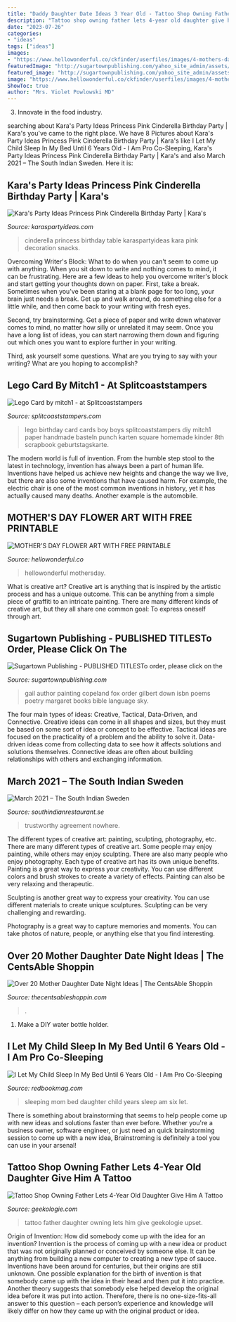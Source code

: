```yaml
---
title: "Daddy Daughter Date Ideas 3 Year Old - Tattoo Shop Owning Father Lets 4-year Old Daughter Give Him A Tattoo"
description: "Tattoo shop owning father lets 4-year old daughter give him a tattoo"
date: "2023-07-26"
categories:
- "ideas"
tags: ["ideas"]
images:
- "https://www.hellowonderful.co/ckfinder/userfiles/images/4-mothers-day-flower-art.jpg"
featuredImage: "http://sugartownpublishing.com/yahoo_site_admin/assets/images/Gail_Peterson_2.365170147_std.JPG"
featured_image: "http://sugartownpublishing.com/yahoo_site_admin/assets/images/Gail_Peterson_2.365170147_std.JPG"
image: "https://www.hellowonderful.co/ckfinder/userfiles/images/4-mothers-day-flower-art.jpg"
ShowToc: true
author: "Mrs. Violet Powlowski MD"
---
```



3. Innovate in the food industry. 

	

		
searching about Kara&#039;s Party Ideas Princess Pink Cinderella Birthday Party | Kara&#039;s you've came to the right place. We have 8 Pictures about Kara&#039;s Party Ideas Princess Pink Cinderella Birthday Party | Kara&#039;s like I Let My Child Sleep In My Bed Until 6 Years Old - I Am Pro Co-Sleeping, Kara&#039;s Party Ideas Princess Pink Cinderella Birthday Party | Kara&#039;s and also March 2021 – The South Indian Sweden. Here it is:
		
    
## Kara&#039;s Party Ideas Princess Pink Cinderella Birthday Party | Kara&#039;s

<img loading=lazy src="https://karaspartyideas.com/wp-content/uploads/2016/06/Princess-Cinderella-Birthday-Party-via-Karas-Party-Ideas-KarasPartyIdeas.com2_.jpg" onerror="this.onerror=null;this.src='https://tse2.mm.bing.net/th?id=OIP.3LwE6q-XaQDs_kRPZRUG_AHaLH&amp;pid=15.1';" alt="Kara&#039;s Party Ideas Princess Pink Cinderella Birthday Party | Kara&#039;s">

_Source: karaspartyideas.com_

>cinderella princess birthday table karaspartyideas kara pink decoration snacks. 

	

Overcoming Writer's Block: What to do when you can't seem to come up with anything.
When you sit down to write and nothing comes to mind, it can be frustrating. Here are a few ideas to help you overcome writer's block and start getting your thoughts down on paper.
First, take a break. Sometimes when you've been staring at a blank page for too long, your brain just needs a break. Get up and walk around, do something else for a little while, and then come back to your writing with fresh eyes.

Second, try brainstorming. Get a piece of paper and write down whatever comes to mind, no matter how silly or unrelated it may seem. Once you have a long list of ideas, you can start narrowing them down and figuring out which ones you want to explore further in your writing.

Third, ask yourself some questions. What are you trying to say with your writing? What are you hoping to accomplish?

    
## Lego Card By Mitch1 - At Splitcoaststampers

<img loading=lazy src="http://images.splitcoaststampers.com/data/gallery/500/2012/08/02/DSCF6023_800x600_by_mitch1.jpg" onerror="this.onerror=null;this.src='https://tse4.mm.bing.net/th?id=OIP.M2XVu0D9RhEClDG3-TSmLwHaFj&amp;pid=15.1';" alt="Lego Card by mitch1 - at Splitcoaststampers">

_Source: splitcoaststampers.com_

>lego birthday card cards boy boys splitcoaststampers diy mitch1 paper handmade basteln punch karten square homemade kinder 8th scrapbook geburtstagskarte. 

	

The modern world is full of invention. From the humble step stool to the latest in technology, invention has always been a part of human life. Inventions have helped us achieve new heights and change the way we live, but there are also some inventions that have caused harm. For example, the electric chair is one of the most common inventions in history, yet it has actually caused many deaths. Another example is the automobile.

    
## MOTHER&#039;S DAY FLOWER ART WITH FREE PRINTABLE

<img loading=lazy src="https://www.hellowonderful.co/ckfinder/userfiles/images/4-mothers-day-flower-art.jpg" onerror="this.onerror=null;this.src='https://tse1.mm.bing.net/th?id=OIP.1SFgnxT20wWxu85GDJVsoAHaKx&amp;pid=15.1';" alt="MOTHER&#039;S DAY FLOWER ART WITH FREE PRINTABLE">

_Source: hellowonderful.co_

>hellowonderful mothersday. 

	

What is creative art?
Creative art is anything that is inspired by the artistic process and has a unique outcome. This can be anything from a simple piece of graffiti to an intricate painting. There are many different kinds of creative art, but they all share one common goal: To express oneself through art.

    
## Sugartown Publishing - PUBLISHED TITLESTo Order, Please Click On The

<img loading=lazy src="http://sugartownpublishing.com/yahoo_site_admin/assets/images/Gail_Peterson_2.365170147_std.JPG" onerror="this.onerror=null;this.src='https://tse4.mm.bing.net/th?id=OIP.rRs6hsgxxAY3ieRqNp4HUAHaJ3&amp;pid=15.1';" alt="Sugartown Publishing - PUBLISHED TITLESTo order, please click on the">

_Source: sugartownpublishing.com_

>gail author painting copeland fox order gilbert down isbn poems poetry margaret books bible language sky. 

	

The four main types of ideas: Creative, Tactical, Data-Driven, and Connective.
Creative ideas can come in all shapes and sizes, but they must be based on some sort of idea or concept to be effective. Tactical ideas are focused on the practicality of a problem and the ability to solve it. Data-driven ideas come from collecting data to see how it affects solutions and solutions themselves. Connective ideas are often about building relationships with others and exchanging information.

    
## March 2021 – The South Indian Sweden

<img loading=lazy src="https://i.pinimg.com/originals/22/8f/9b/228f9b9a917747965f0db71ce771af0f.png" onerror="this.onerror=null;this.src='https://tse1.mm.bing.net/th?id=OIP.x4OKtJRBfB3q7krdVKU3bQHaJR&amp;pid=15.1';" alt="March 2021 – The South Indian Sweden">

_Source: southindianrestaurant.se_

>trustworthy agreement nowhere. 

	

The different types of creative art: painting, sculpting, photography, etc.
There are many different types of creative art. Some people may enjoy painting, while others may enjoy sculpting. There are also many people who enjoy photography. Each type of creative art has its own unique benefits.
Painting is a great way to express your creativity. You can use different colors and brush strokes to create a variety of effects. Painting can also be very relaxing and therapeutic.

Sculpting is another great way to express your creativity. You can use different materials to create unique sculptures. Sculpting can be very challenging and rewarding.

Photography is a great way to capture memories and moments. You can take photos of nature, people, or anything else that you find interesting.

    
## Over 20 Mother Daughter Date Night Ideas | The CentsAble Shoppin

<img loading=lazy src="https://www.thecentsableshoppin.com/wp-content/uploads/2015/05/Mother-Daughter-Date-Night-Ideas.jpg" onerror="this.onerror=null;this.src='https://tse1.mm.bing.net/th?id=OIP.nejJfc4kmMHAAoDPLkIo2gHaLH&amp;pid=15.1';" alt="Over 20 Mother Daughter Date Night Ideas | The CentsAble Shoppin">

_Source: thecentsableshoppin.com_

>. 

	

1. Make a DIY water bottle holder.

    
## I Let My Child Sleep In My Bed Until 6 Years Old - I Am Pro Co-Sleeping

<img loading=lazy src="https://hips.hearstapps.com/rbk.h-cdn.co/assets/17/04/3200x1600/landscape-1485361488-mom-sleeping-six-year-old-daughter.jpg%3fresize%3d1200:*" onerror="this.onerror=null;this.src='https://tse1.mm.bing.net/th?id=OIP.Hk9HH2YMUgBGJ05Uacl5egHaDt&amp;pid=15.1';" alt="I Let My Child Sleep In My Bed Until 6 Years Old - I Am Pro Co-Sleeping">

_Source: redbookmag.com_

>sleeping mom bed daughter child years sleep am six let. 

	

There is something about brainstorming that seems to help people come up with new ideas and solutions faster than ever before. Whether you're a business owner, software engineer, or just need an quick brainstorming session to come up with a new idea, Brainstroming is definitely a tool you can use in your arsenal!

    
## Tattoo Shop Owning Father Lets 4-Year Old Daughter Give Him A Tattoo

<img loading=lazy src="https://geekologie.com/2015/11/03/4-year-old-tattoo-artist.jpg" onerror="this.onerror=null;this.src='https://tse3.mm.bing.net/th?id=OIP.jzHArGgIXM3xqHgvKR3gjQHaHO&amp;pid=15.1';" alt="Tattoo Shop Owning Father Lets 4-Year Old Daughter Give Him A Tattoo">

_Source: geekologie.com_

>tattoo father daughter owning lets him give geekologie upset. 

	

Origin of Invention: How did somebody come up with the idea for an invention?
Invention is the process of coming up with a new idea or product that was not originally planned or conceived by someone else. It can be anything from building a new computer to creating a new type of sauce. Inventions have been around for centuries, but their origins are still unknown. One possible explanation for the birth of invention is that somebody came up with the idea in their head and then put it into practice. Another theory suggests that somebody else helped develop the original idea before it was put into action. Therefore, there is no one-size-fits-all answer to this question – each person’s experience and knowledge will likely differ on how they came up with the original product or idea.

